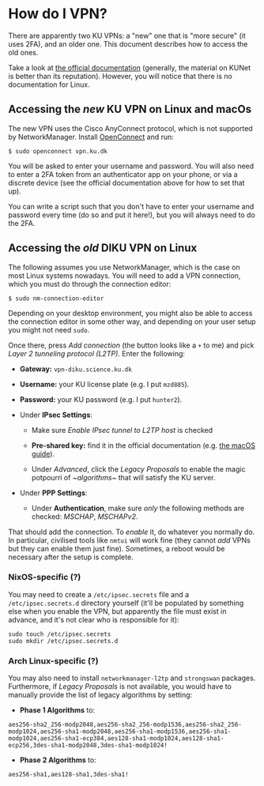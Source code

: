 # How do I VPN?

There are apparently two KU VPNs: a "new" one that is "more secure"
(it uses 2FA), and an older one.  This document describes how to
access the old ones.

Take a look at [the official
documentation](https://kunet.ku.dk/medarbejderguide/Sider/It/Fjernadgang-vpn.aspx)
(generally, the material on KUNet is better than its reputation).
However, you will notice that there is no documentation for Linux.

## Accessing the *new* KU VPN on Linux and macOs

The new VPN uses the Cisco AnyConnect protocol, which is not supported
by NetworkManager.  Install
[OpenConnect](http://www.infradead.org/openconnect/) and run:

```
$ sudo openconnect vpn.ku.dk
```

You will be asked to enter your username and password.  You will also
need to enter a 2FA token from an authenticator app on your phone, or
via a discrete device (see the official documentation above for how to
set that up).

You can write a script such that you don't have to enter your username
and password every time (do so and put it here!), but you will always
need to do the 2FA.

## Accessing the *old* DIKU VPN on Linux

The following assumes you use NetworkManager, which is the case on
most Linux systems nowadays.  You will need to add a VPN connection,
which you must do through the connection editor:

```
$ sudo nm-connection-editor
```

Depending on your desktop environment, you might also be able to
access the connection editor in some other way, and depending on your
user setup you might not need `sudo`.

Once there, press *Add connection* (the button looks like a `+` to me)
and pick *Layer 2 tunneling protocol (L2TP)*.  Enter the following:

* **Gateway:** `vpn-diku.science.ku.dk`

* **Username:** your KU license plate (e.g. I put `mzd885`).

* **Password:** your KU password (e.g. I put `hunter2`).

* Under **IPsec Settings**:

  * Make sure *Enable IPsec tunnel to L2TP host* is checked

  * **Pre-shared key:** find it in the official documentation
    (e.g. [the macOS guide](https://kunet.ku.dk/medarbejderguide/ITvejl/VPN%20-%20fjernadgang%20p%C3%A5%20SCIENCE%20PC%20Mac.pdf)).

  * Under *Advanced*, click the *Legacy Proposals* to enable the magic
    potpourri of *~algorithms~* that will satisfy the KU server.

* Under **PPP Settings**:

  * Under **Authentication**, make sure *only* the following methods
    are checked: *MSCHAP*, *MSCHAPv2*.

That should add the connection.  To *enable* it, do whatever you
normally do.  In particular, civilised tools like `nmtui` will work
fine (they cannot *add* VPNs but they can enable them just fine). Sometimes,
a reboot would be necessary after the setup is complete.

### NixOS-specific (?)

You may need to create a `/etc/ipsec.secrets` file and a `/etc/ipsec.secrets.d`
directory yourself (it'll be populated by something else when you enable the
VPN, but apparently the file must exist in advance, and it's not clear who is
responsible for it):

```
sudo touch /etc/ipsec.secrets
sudo mkdir /etc/ipsec.secrets.d
```

### Arch Linux-specific (?)

You may also need to install `networkmanager-l2tp` and `strongswan` packages.
Furthermore, if *Legacy Proposals* is not available, you would have to manually provide the
list of legacy algorithms by setting:

* **Phase 1 Algorithms** to:

```
aes256-sha2_256-modp2048,aes256-sha2_256-modp1536,aes256-sha2_256-modp1024,aes256-sha1-modp2048,aes256-sha1-modp1536,aes256-sha1-modp1024,aes256-sha1-ecp384,aes128-sha1-modp1024,aes128-sha1-ecp256,3des-sha1-modp2048,3des-sha1-modp1024!
```
* **Phase 2 Algorithms** to:

```
aes256-sha1,aes128-sha1,3des-sha1!
```
